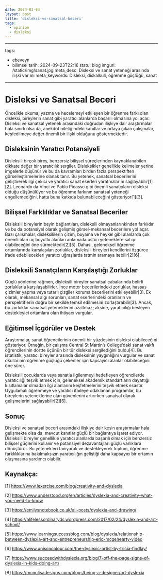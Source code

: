 ```yaml
---
date: 2024-03-03
layout: post
title: 'disleksi-ve-sanatsal-beceri'
tags:
  - opinion
  - disleksi
---
```


---
tags:
  - ebeveyn
  - bilimsel
tarih: 2024-09-23T22:16
statu: blog
imgurl: /static/img/sanat.jpg
meta_desc: Disleksi ve sanat yeteneği arasında ilişki var mı
meta_keywords: Disleksi, diskalkuli, öğrenme güçlüğü, sanat
---



# Disleksi ve Sanatsal Beceri 

Öncelikle okuma, yazma ve hecelemeyi etkileyen bir öğrenme farkı olan disleksi, bireylerin sanat gibi yaratıcı alanlarda başarılı olmasına yol açar. Disleksi ve sanatsal yetenek arasındaki doğrudan ilişkiye dair araştırmalar hala sınırlı olsa da, anekdot niteliğindeki kanıtlar ve ortaya çıkan çalışmalar, keşfedilmeye değer önemli bir ilişki olduğunu göstermektedir.

## Disleksinin Yaratıcı Potansiyeli

Disleksili birçok birey, benzersiz bilişsel süreçlerinden kaynaklanabilen dikkate değer bir yaratıcılık sergiler. Disleksikler genellikle kelimeler yerine imgelerle düşünür ve bu da kavramları birden fazla perspektiften görselleştirmelerine olanak tanır. Bu yetenek, sanatsal becerilerini geliştirerek ilgi çekici ve yaratıcı sanat eserleri yaratmalarını sağlayabilir[1][2]. Leonardo da Vinci ve Pablo Picasso gibi önemli sanatçıların disleksi olduğu düşünülüyor ve bu öğrenme farkının sanatsal yeteneği engellemediğini, hatta buna katkıda bulunabileceğini gösteriyor[1][3].

## Bilişsel Farklılıklar ve Sanatsal Beceriler

Disleksili bireylerin beyin bağlantıları, disleksili olmayanlarınkinden farklıdır ve bu da potansiyel olarak gelişmiş görsel-mekansal becerilere yol açar. Bazı çalışmalar, disleksililerin çizim, boyama ve heykel gibi alanlarda çok önemli olan üç boyutlu alanları anlamada üstün yeteneklere sahip olabileceğini öne sürmektedir[2][5]. Dahası, geleneksel öğrenme ortamlarında karşılaşılan zorluklar, disleksili bireyleri kendilerini özgürce ifade edebilecekleri yaratıcı uğraşlarda tatmin aramaya itebilir[2][6].

## Disleksili Sanatçıların Karşılaştığı Zorluklar

Güçlü yönlerine rağmen, disleksili bireyler sanatsal çabalarında belirli zorluklarla karşılaşabilirler. İnce motor becerilerindeki zorluklar, hassas çizimler yapma veya tutarlı çizgiler koruma becerilerini etkileyebilir[3]. Ek olarak, mekansal algı sorunları, sanat eserlerindeki oranların ve perspektiflerin doğru bir şekilde temsil edilmesini zorlaştırabilir[3]. Ancak, bu zorluklar sanatsal yeteneklerini azaltmaz; aksine, yaratıcılığı besleyen destekleyici ortamlara olan ihtiyacı vurgular.

## Eğitimsel İçgörüler ve Destek

Araştırmalar, sanat öğrencilerinin önemli bir yüzdesinin disleksi olabileceğini gösteriyor. Örneğin, bir çalışma Central St Martin’s College’daki sanat vakfı öğrencilerinin dörtte üçünün bir tür disleksi sergilediğini buldu[4]. Bu istatistik, yaratıcı bireyler arasında disleksinin yaygınlığını vurgular ve sanat okullarının öğrenme güçlüğü çekenler için kapsayıcı alanlar olabileceğini öne sürer.

Disleksili çocuklarda veya sanatla ilgilenmeyi hedefleyen öğrencilerde yaratıcılığı teşvik etmek için, geleneksel akademik standartların dayattığı kısıtlamalar olmadan ilgi alanlarını keşfetmelerini teşvik etmek esastır. Uygulamalı öğrenmeye ve yaratıcı ifadeye odaklanan programlar, bu bireylerin yeteneklerine olan güvenlerini artırırken sanatsal olarak gelişmelerini sağlayabilir[2][6].

## Sonuç

Disleksi ve sanatsal beceri arasındaki ilişkiye dair kesin araştırmalar hala gelişmekte olsa da, mevcut kanıtlar güçlü bir bağlantıya işaret ediyor. Disleksili bireyler genellikle yaratıcı alanlarda başarılı olmak için benzersiz bilişsel güçlerini kullanır ve potansiyel dezavantajları güçlü varlıklara dönüştürür. Bu yetenekleri tanıyarak ve destekleyerek toplum, öğrenme farklılıklarına bakılmaksızın yaratıcılığın geliştiği daha kapsayıcı bir ortamın oluşmasına yardımcı olabilir.

## Kaynakça:

[1] https://www.lexercise.com/blog/creativity-and-dyslexia

[2] https://www.understood.org/en/articles/dyslexia-and-creativity-what-you-need-to-know

[3] https://emilysnotebook.co.uk/all-posts/dyslexia-and-drawing/

[4] https://alifelessordinaryds.wordpress.com/2017/02/24/dyslexia-and-art-school/

[5] https://www.learningsuccessblog.com/blog/dyslexia/relationship-between-dyslexia-art-and-entrepreneurship-eric-mcgehearty-video

[6] https://www.unisoncolour.com/the-dyslexic-artist-by-tricia-findlay/

[7] https://www.succeedwithdyslexia.org/blog/7-off-the-page-signs-of-dyslexia-in-kids-doing-art/ 

[8] https://monolisadesigns.com/blogs/being-a-designer/art-dyslexia






